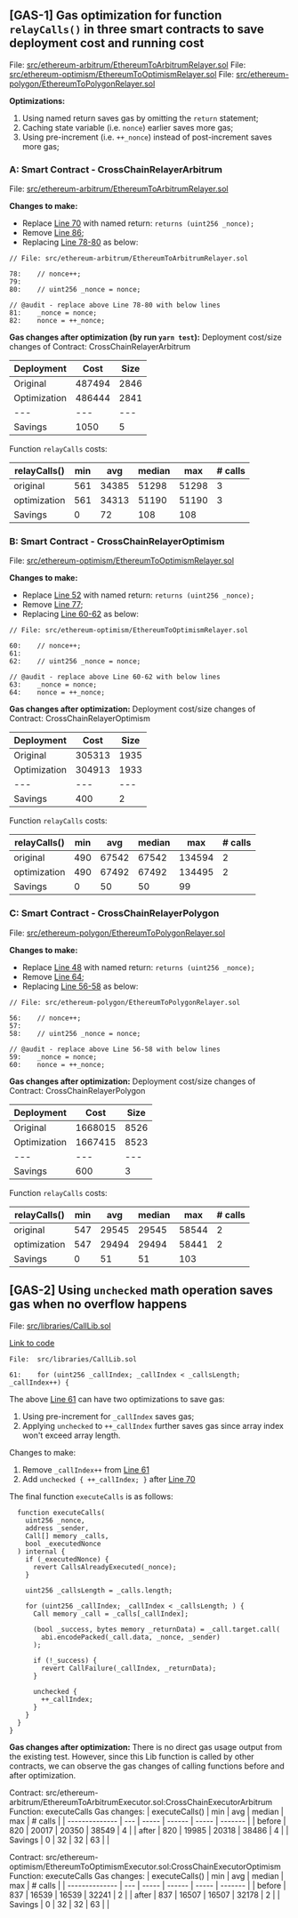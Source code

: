 
## [GAS-1] Gas optimization for function `relayCalls()` in three smart contracts to save deployment cost and running cost
File: [src/ethereum-arbitrum/EthereumToArbitrumRelayer.sol](https://github.com/pooltogether/ERC5164/blob/5647bd84f2a6d1a37f41394874d567e45a97bf48/src/ethereum-arbitrum/EthereumToArbitrumRelayer.sol)
File: [src/ethereum-optimism/EthereumToOptimismRelayer.sol](https://github.com/pooltogether/ERC5164/blob/5647bd84f2a6d1a37f41394874d567e45a97bf48/src/ethereum-optimism/EthereumToOptimismRelayer.sol)
File: [src/ethereum-polygon/EthereumToPolygonRelayer.sol](https://github.com/pooltogether/ERC5164/blob/5647bd84f2a6d1a37f41394874d567e45a97bf48/src/ethereum-polygon/EthereumToPolygonRelayer.sol)

**Optimizations:**
1. Using named return saves gas by omitting the `return` statement;
2. Caching state variable (i.e. `nonce`) earlier saves more gas;
3. Using pre-increment (i.e. `++_nonce`) instead of post-increment saves more gas;

### A: Smart Contract - CrossChainRelayerArbitrum
File: [src/ethereum-arbitrum/EthereumToArbitrumRelayer.sol](https://github.com/pooltogether/ERC5164/blob/5647bd84f2a6d1a37f41394874d567e45a97bf48/src/ethereum-arbitrum/EthereumToArbitrumRelayer.sol)

**Changes to make:**
- Replace [Line 70](https://github.com/pooltogether/ERC5164/blob/5647bd84f2a6d1a37f41394874d567e45a97bf48/src/ethereum-arbitrum/EthereumToArbitrumRelayer.sol#L70) with named return: `returns (uint256 _nonce);`
- Remove [Line 86](https://github.com/pooltogether/ERC5164/blob/5647bd84f2a6d1a37f41394874d567e45a97bf48/src/ethereum-arbitrum/EthereumToArbitrumRelayer.sol#L86);
- Replacing [Line 78-80](https://github.com/pooltogether/ERC5164/blob/5647bd84f2a6d1a37f41394874d567e45a97bf48/src/ethereum-arbitrum/EthereumToArbitrumRelayer.sol#L78-L80) as below:

```
// File: src/ethereum-arbitrum/EthereumToArbitrumRelayer.sol

78:    // nonce++;
79:
80:    // uint256 _nonce = nonce;

// @audit - replace above Line 78-80 with below lines
81:    _nonce = nonce;
82:    nonce = ++_nonce;
```

**Gas changes after optimization (by run `yarn test`):**
Deployment cost/size changes of Contract: CrossChainRelayerArbitrum

| Deployment   | Cost   | Size |
| ------------ | ------ | ---- |
| Original     | 487494 | 2846 |
| Optimization | 486444 | 2841 |
| ---          | ---    | ---  |
| Savings       | 1050   | 5    |

Function `relayCalls` costs:

| relayCalls() | min | avg   | median | max   | # calls |
| ------------ | --- | ----- | ------ | ----- | ------- |
| original     | 561 | 34385 | 51298  | 51298 | 3       |
| optimization | 561 | 34313 | 51190  | 51190 | 3       |
| Savings      | 0   | 72    | 108    | 108   |         |


### B: Smart Contract - CrossChainRelayerOptimism
File: [src/ethereum-optimism/EthereumToOptimismRelayer.sol](https://github.com/pooltogether/ERC5164/blob/5647bd84f2a6d1a37f41394874d567e45a97bf48/src/ethereum-optimism/EthereumToOptimismRelayer.sol)

**Changes to make:**
- Replace [Line 52](https://github.com/pooltogether/ERC5164/blob/5647bd84f2a6d1a37f41394874d567e45a97bf48/src/ethereum-optimism/EthereumToOptimismRelayer.sol#L52) with named return: `returns (uint256 _nonce);`
- Remove [Line 77](https://github.com/pooltogether/ERC5164/blob/5647bd84f2a6d1a37f41394874d567e45a97bf48/src/ethereum-optimism/EthereumToOptimismRelayer.sol#L77);
- Replacing [Line 60-62](https://github.com/pooltogether/ERC5164/blob/5647bd84f2a6d1a37f41394874d567e45a97bf48/src/ethereum-optimism/EthereumToOptimismRelayer.sol#L60-L62) as below:
```
// File: src/ethereum-optimism/EthereumToOptimismRelayer.sol

60:    // nonce++;
61:
62:    // uint256 _nonce = nonce;

// @audit - replace above Line 60-62 with below lines
63:    _nonce = nonce;
64:    nonce = ++_nonce;
```

**Gas changes after optimization:**
Deployment cost/size changes of Contract: CrossChainRelayerOptimism

| Deployment   | Cost   | Size |
| ------------ | ------ | ---- |
| Original     | 305313 | 1935 |
| Optimization | 304913 | 1933 |
| ---          | ---    | ---  |
| Savings      | 400    | 2    |

Function `relayCalls` costs:

| relayCalls() | min | avg   | median | max    | # calls |
| ------------ | --- | ----- | ------ | ------ | ------- |
| original     | 490 | 67542 | 67542  | 134594 | 2       |
| optimization | 490 | 67492 | 67492  | 134495 | 2       |
| Savings      | 0   | 50     | 50     | 99     |         |


### C: Smart Contract - CrossChainRelayerPolygon
File: [src/ethereum-polygon/EthereumToPolygonRelayer.sol](https://github.com/pooltogether/ERC5164/blob/5647bd84f2a6d1a37f41394874d567e45a97bf48/src/ethereum-polygon/EthereumToPolygonRelayer.sol)

**Changes to make:**
- Replace [Line 48](https://github.com/pooltogether/ERC5164/blob/5647bd84f2a6d1a37f41394874d567e45a97bf48/src/ethereum-polygon/EthereumToPolygonRelayer.sol#L48) with named return: `returns (uint256 _nonce);`
- Remove [Line 64](https://github.com/pooltogether/ERC5164/blob/5647bd84f2a6d1a37f41394874d567e45a97bf48/src/ethereum-polygon/EthereumToPolygonRelayer.sol#L64);
- Replacing [Line 56-58](https://github.com/pooltogether/ERC5164/blob/5647bd84f2a6d1a37f41394874d567e45a97bf48/src/ethereum-polygon/EthereumToPolygonRelayer.sol#L56-L58) as below:
```
// File: src/ethereum-polygon/EthereumToPolygonRelayer.sol

56:    // nonce++;
57:
58:    // uint256 _nonce = nonce;

// @audit - replace above Line 56-58 with below lines
59:    _nonce = nonce;
60:    nonce = ++_nonce;
```

**Gas changes after optimization:**
Deployment cost/size changes of Contract: CrossChainRelayerPolygon

| Deployment   | Cost    | Size |
| ------------ | ------- | ---- |
| Original     | 1668015 | 8526 |
| Optimization | 1667415 | 8523 |
| ---          | ---     | ---  |
| Savings      | 600     | 3    | 

Function `relayCalls` costs:

| relayCalls() | min | avg   | median | max   | # calls |
| ------------ | --- | ----- | ------ | ----- | ------- |
| original     | 547 | 29545 | 29545  | 58544 | 2       |
| optimization | 547 | 29494 | 29494  | 58441 | 2       |
| Savings      | 0   | 51    | 51     | 103   |         |


## [GAS-2] Using `unchecked` math operation saves gas when no overflow happens

File: [src/libraries/CallLib.sol](https://github.com/pooltogether/ERC5164/blob/5647bd84f2a6d1a37f41394874d567e45a97bf48/src/libraries/CallLib.sol)

[Link to code](https://github.com/pooltogether/ERC5164/blob/5647bd84f2a6d1a37f41394874d567e45a97bf48/src/libraries/CallLib.sol#L61)
```
File:  src/libraries/CallLib.sol

61:    for (uint256 _callIndex; _callIndex < _callsLength; _callIndex++) {
```

The above [Line 61](https://github.com/pooltogether/ERC5164/blob/5647bd84f2a6d1a37f41394874d567e45a97bf48/src/libraries/CallLib.sol#L61) can have two optimizations to save gas:
1. Using pre-increment for `_callIndex` saves gas;
2. Applying `unchecked` to `++_callIndex` further saves gas since array index won't exceed array length.

Changes to make:
1. Remove `_callIndex++` from [Line 61](https://github.com/pooltogether/ERC5164/blob/5647bd84f2a6d1a37f41394874d567e45a97bf48/src/libraries/CallLib.sol#L61)
2. Add `unchecked { ++_callIndex; }` after [Line 70](https://github.com/pooltogether/ERC5164/blob/5647bd84f2a6d1a37f41394874d567e45a97bf48/src/libraries/CallLib.sol#L70)

The final function `executeCalls` is as follows:

```
  function executeCalls(
    uint256 _nonce,
    address _sender,
    Call[] memory _calls,
    bool _executedNonce
  ) internal {
    if (_executedNonce) {
      revert CallsAlreadyExecuted(_nonce);
    }

    uint256 _callsLength = _calls.length;

    for (uint256 _callIndex; _callIndex < _callsLength; ) {
      Call memory _call = _calls[_callIndex];

      (bool _success, bytes memory _returnData) = _call.target.call(
        abi.encodePacked(_call.data, _nonce, _sender)
      );

      if (!_success) {
        revert CallFailure(_callIndex, _returnData);
      }

      unchecked {
        ++_callIndex;
      }
    }
  }
}
```

**Gas changes after optimization:**
There is no direct gas usage output from the existing test. However, since this Lib function is called by other contracts, we can observe the gas changes of calling functions before and after optimization.

Contract: src/ethereum-arbitrum/EthereumToArbitrumExecutor.sol:CrossChainExecutorArbitrum
Function: executeCalls
Gas changes:
| executeCalls() | min | avg   | median | max   | # calls |
| -------------- | --- | ----- | ------ | ----- | ------- |
| before         | 820 | 20017 | 20350  | 38549 | 4       |
| after          | 820 | 19985 | 20318  | 38486 | 4       |
| Savings        | 0   | 32    | 32     | 63    |         |

Contract: src/ethereum-optimism/EthereumToOptimismExecutor.sol:CrossChainExecutorOptimism
Function: executeCalls
Gas changes:
| executeCalls() | min | avg   | median | max   | # calls |
| -------------- | --- | ----- | ------ | ----- | ------- |
| before         | 837 | 16539 | 16539  | 32241 | 2       |
| after          | 837 | 16507 | 16507  | 32178 | 2       |
| Savings        | 0   | 32    | 32     | 63    |         |
